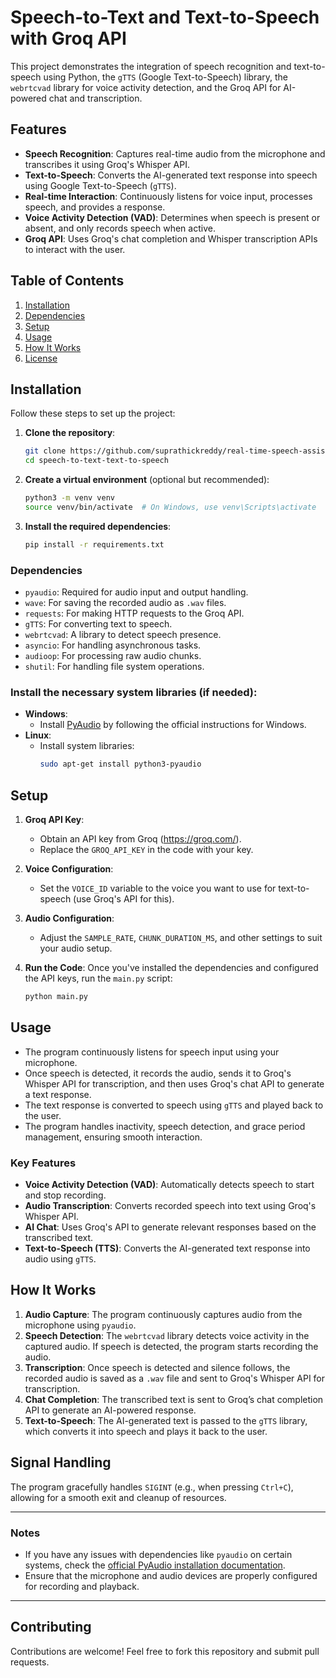# Speech-to-Text and Text-to-Speech with Groq API

This project demonstrates the integration of speech recognition and text-to-speech using Python, the `gTTS` (Google Text-to-Speech) library, the `webrtcvad` library for voice activity detection, and the Groq API for AI-powered chat and transcription.

## Features

- **Speech Recognition**: Captures real-time audio from the microphone and transcribes it using Groq's Whisper API.
- **Text-to-Speech**: Converts the AI-generated text response into speech using Google Text-to-Speech (`gTTS`).
- **Real-time Interaction**: Continuously listens for voice input, processes speech, and provides a response.
- **Voice Activity Detection (VAD)**: Determines when speech is present or absent, and only records speech when active.
- **Groq API**: Uses Groq's chat completion and Whisper transcription APIs to interact with the user.

## Table of Contents

1. [Installation](#installation)
2. [Dependencies](#dependencies)
3. [Setup](#setup)
4. [Usage](#usage)
5. [How It Works](#how-it-works)
6. [License](#license)

## Installation

Follow these steps to set up the project:

1. **Clone the repository**:
    ```bash
    git clone https://github.com/suprathickreddy/real-time-speech-assistant.git
    cd speech-to-text-text-to-speech
    ```

2. **Create a virtual environment** (optional but recommended):
    ```bash
    python3 -m venv venv
    source venv/bin/activate  # On Windows, use venv\Scripts\activate
    ```

3. **Install the required dependencies**:
    ```bash
    pip install -r requirements.txt
    ```

### Dependencies

- `pyaudio`: Required for audio input and output handling.
- `wave`: For saving the recorded audio as `.wav` files.
- `requests`: For making HTTP requests to the Groq API.
- `gTTS`: For converting text to speech.
- `webrtcvad`: A library to detect speech presence.
- `asyncio`: For handling asynchronous tasks.
- `audioop`: For processing raw audio chunks.
- `shutil`: For handling file system operations.

### Install the necessary system libraries (if needed):

- **Windows**:
    - Install [PyAudio](https://pypi.org/project/PyAudio/) by following the official instructions for Windows.
- **Linux**:
    - Install system libraries:
        ```bash
        sudo apt-get install python3-pyaudio
        ```

## Setup

1. **Groq API Key**:
    - Obtain an API key from Groq (https://groq.com/).
    - Replace the `GROQ_API_KEY` in the code with your key.

2. **Voice Configuration**:
    - Set the `VOICE_ID` variable to the voice you want to use for text-to-speech (use Groq's API for this).

3. **Audio Configuration**:
    - Adjust the `SAMPLE_RATE`, `CHUNK_DURATION_MS`, and other settings to suit your audio setup.

4. **Run the Code**:
    Once you've installed the dependencies and configured the API keys, run the `main.py` script:
    ```bash
    python main.py
    ```

## Usage

- The program continuously listens for speech input using your microphone.
- Once speech is detected, it records the audio, sends it to Groq's Whisper API for transcription, and then uses Groq's chat API to generate a text response.
- The text response is converted to speech using `gTTS` and played back to the user.
- The program handles inactivity, speech detection, and grace period management, ensuring smooth interaction.

### Key Features
- **Voice Activity Detection (VAD)**: Automatically detects speech to start and stop recording.
- **Audio Transcription**: Converts recorded speech into text using Groq's Whisper API.
- **AI Chat**: Uses Groq's API to generate relevant responses based on the transcribed text.
- **Text-to-Speech (TTS)**: Converts the AI-generated text response into audio using `gTTS`.

## How It Works

1. **Audio Capture**: The program continuously captures audio from the microphone using `pyaudio`. 
2. **Speech Detection**: The `webrtcvad` library detects voice activity in the captured audio. If speech is detected, the program starts recording the audio.
3. **Transcription**: Once speech is detected and silence follows, the recorded audio is saved as a `.wav` file and sent to Groq's Whisper API for transcription.
4. **Chat Completion**: The transcribed text is sent to Groq’s chat completion API to generate an AI-powered response.
5. **Text-to-Speech**: The AI-generated text is passed to the `gTTS` library, which converts it into speech and plays it back to the user.

## Signal Handling

The program gracefully handles `SIGINT` (e.g., when pressing `Ctrl+C`), allowing for a smooth exit and cleanup of resources.

---

### Notes
- If you have any issues with dependencies like `pyaudio` on certain systems, check the [official PyAudio installation documentation](https://pypi.org/project/PyAudio/).
- Ensure that the microphone and audio devices are properly configured for recording and playback.
---
## Contributing
Contributions are welcome! Feel free to fork this repository and submit pull requests.
